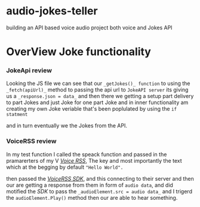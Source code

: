 # audio-jokes-teller
building an API based voice audio project both voice and Jokes API

# OverView Joke functionality
### JokeApi review

Looking the JS file we can see that our `_getJokes()_ function` to using the `_fetch(apiUrl)_`
method to passing the api url to `JokeAPI server` its giving us a `_response.json = data_`
and then there we getting a setup part delivery to part Jokes and just Joke for one part Joke
and in inner functionality am creating my own Joke veriable that's been poplulated by using the 
`if statment`

and in turn eventually we the Jokes from the API.

### VoiceRSS review


In my test function I called the speack function and passed in the pramarerters of my V
[_Voice RSS_](https://www.voicerss.org/sdk/javascript.aspx), The key and most importantly the text
which at the begging by default `"Hello World".`

then passed the [_VoiceRSS SDK_](https://www.voicerss.org/sdk/javascript.aspx), and this connecting
to their server and then our are getting a response from them in form of `audio data`,
and did motified the _SDK_ to pass the `_audioElement.src = audio data_` and I trigerd the
`audioElement.Play()` method then our are able to hear something.






